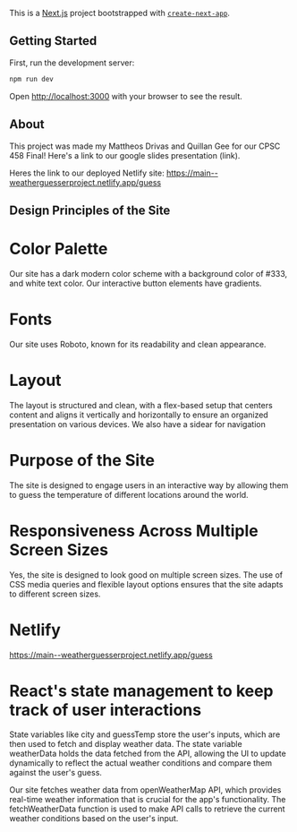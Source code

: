 This is a [Next.js](https://nextjs.org/) project bootstrapped with [`create-next-app`](https://github.com/vercel/next.js/tree/canary/packages/create-next-app).

## Getting Started

First, run the development server:

```bash
npm run dev
```

Open [http://localhost:3000](http://localhost:3000) with your browser to see the result.


## About

This project was made my Mattheos Drivas and Quillan Gee for our CPSC 458 Final! Here's a link to our google slides presentation (link).

Heres the link to our deployed Netlify site: https://main--weatherguesserproject.netlify.app/guess

## Design Principles of the Site

# Color Palette
Our site has a dark modern color scheme with a background color of #333, and white text color. Our interactive button elements have gradients. 


# Fonts
Our site uses Roboto, known for its readability and clean appearance. 

# Layout
The layout is structured and clean, with a flex-based setup that centers content and aligns it vertically and horizontally to ensure an organized presentation on various devices. We also have a sidear for navigation

# Purpose of the Site
The site is designed to engage users in an interactive way by allowing them to guess the temperature of different locations around the world.

# Responsiveness Across Multiple Screen Sizes
Yes, the site is designed to look good on multiple screen sizes. The use of CSS media queries and flexible layout options ensures that the site adapts to different screen sizes.

# Netlify
https://main--weatherguesserproject.netlify.app/guess

# React's state management to keep track of user interactions

State variables like city and guessTemp store the user's inputs, which are then used to fetch and display weather data.
The state variable weatherData holds the data fetched from the API, allowing the UI to update dynamically to reflect the actual weather conditions and compare them against the user's guess.

Our site fetches weather data from openWeatherMap API, which provides real-time weather information that is crucial for the app's functionality. The fetchWeatherData function is used to make API calls to retrieve the current weather conditions based on the user's input.
